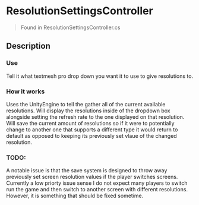 # ResolutionSettingsController
> Found in ResolutionSettingsController.cs

## Description
### Use
Tell it what textmesh pro drop down you want it to use to give resolutions to.
### How it works
Uses the UnityEngine to tell the gather all of the current available resolutions. Will display the resolutions inside of the dropdown box alongside setting the refresh rate to the one displayed on that resolution. Will save the current amount of resolutions so if it were to potentially change to another one that supports a different type it would return to default as opposed to keeping its previously set vlaue of the changed resolution.
### TODO:
A notable issue is that the save system is designed to throw away previously set screen resolution values if the player switches screens. Currently a low priorty issue sense I do not expect many players to switch run the game and then switch to another screen with different resolutions. However, it is something that should be fixed sometime.

